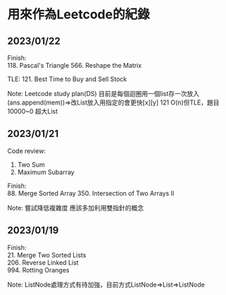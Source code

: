 # 用來作為Leetcode的紀錄

2023/01/22
--------------------
Finish:  
118. Pascal's Triangle
566. Reshape the Matrix

TLE:
121. Best Time to Buy and Sell Stock

Note:
Leetcode study plan(DS) 
目前是每個迴圈用一個list存一次放入(ans.append(mem))=>改List放入用指定的會更快[x][y]
121 O(n)但TLE，題目10000~0 超大List

2023/01/21
--------------------
Code review:
1. Two Sum
53. Maximum Subarray

Finish:  
88. Merge Sorted Array
350. Intersection of Two Arrays II

Note:
嘗試降低複雜度
應該多加利用雙指針的概念

2023/01/19
--------------------
Finish:  
21. Merge Two Sorted Lists  
206. Reverse Linked List  
994. Rotting Oranges  

Note:
ListNode處理方式有待加強，目前方式ListNode=>List=>ListNode
